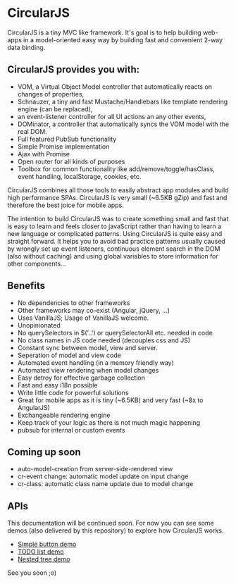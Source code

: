 # CircularJS

CircularJS is a tiny MVC like framework. It's goal is to help building web-apps in a model-oriented easy way by building fast and convenient 2-way data binding.

## CircularJS provides you with:

* VOM, a Virtual Object Model controller that automatically reacts on changes of properties,
* Schnauzer, a tiny and fast Mustache/Handlebars like template rendering engine (can be replaced),
* an event-listener controller for all UI actions an any other events,
* DOMinator, a controller that automatically syncs the VOM model with the real DOM.
* Full featured PubSub functionality
* Simple Promise implementation
* Ajax with Promise
* Open router for all kinds of purposes
* Toolbox for common functionality like add/remove/toggle/hasClass, event handling, localStorage, cookies, etc.

CircularJS combines all those tools to easily abstract app modules and build high performance SPAs.
CircularJS is very small (~6.5KB gZip) and fast and therefore the best joice for mobile apps.

The intention to build CircularJS was to create something small and fast that is easy to learn and feels closer to javaScript rather than having to learn a new language or complicated patterns. Using CircularJS is quite easy and straight forward. It helps you to avoid bad practice patterns usually caused by wrongly set up event listeners, continuous element search in the DOM (also without caching) and using global variables to store information for other components...

## Benefits

* No dependencies to other frameworks
* Other frameworks may co-exist (Angular, jQuery, ...)
* Uses VanillaJS; Usage of VanillaJS welcome.
* Unopinionated
* No querySelectors in $('..') or querySelectorAll etc. needed in code
* No class names in JS code needed (decouples css and JS)
* Constant sync between model, view and server.
* Seperation of model and view code
* Automated event handling (in a memory friendly way)
* Automated view rendering when model changes
* Easy detroy for effective garbage collection
* Fast and easy i18n possible
* Write little code for powerful solutions
* Great for mobile apps as it is tiny (~6.5KB) and very fast (~8x to AngularJS)
* Exchangeable rendering engine
* Keep track of your logic as there is not much magic happening
* pubsub for internal or custom events

## Coming up soon

* auto-model-creation from server-side-rendered view
* cr-event change: automatic model update on input change
* cr-class: automatic class name update due to model change

## APIs

This documentation will be continued soon. For now you can see some demos (also delivered by this repository) to explore how CircularJS works.

* [Simple button demo](http://dematte.at/circularjs/)
* [TODO list demo](http://dematte.at/circularjs/todo/)
* [Nested tree demo](http://dematte.at/circularjs/tree/)

See you soon ;o)

